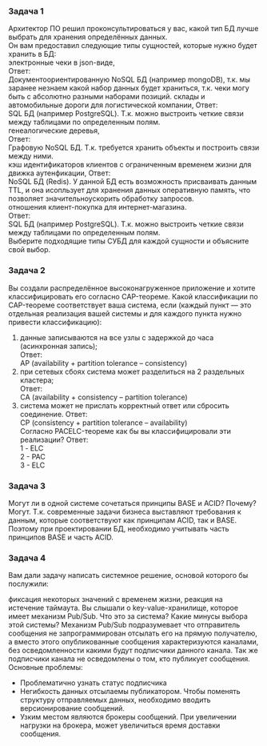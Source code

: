 ### Задача 1
Архитектор ПО решил проконсультироваться у вас, какой тип БД лучше выбрать для хранения определённых данных.  
Он вам предоставил следующие типы сущностей, которые нужно будет хранить в БД:  
электронные чеки в json-виде,  
Ответ:  
Документоориентированную NoSQL БД (например mongoDB), т.к. мы заранее незнаем какой набор данных будет храниться, т.к. чеки могу быть с абсолютно разными наборами позиций. 
склады и автомобильные дороги для логистической компании, 
Ответ:  
SQL БД (например PostgreSQL). Т.к. можно выстроить четкие связи между таблицами по определенным полям.  
генеалогические деревья,  
Ответ:  
Графовую NoSQL БД. Т.к. требуется хранить объекты и построить связи между ними.  
кэш идентификаторов клиентов с ограниченным временем жизни для движка аутенфикации,
Ответ:  
NoSQL БД (Redis). У данной БД есть возможность присваивать данным TTL, и она исопльзует для хранения данных оперативную память, что позволяет значительноускорить обработку запросов.  
отношения клиент-покупка для интернет-магазина.  
Ответ:  
SQL БД (например PostgreSQL). Т.к. можно выстроить четкие связи между таблицами по определенным полям.  
Выберите подходящие типы СУБД для каждой сущности и объясните свой выбор.
  
### Задача 2
Вы создали распределённое высоконагруженное приложение и хотите классифицировать его согласно CAP-теореме. Какой классификации по CAP-теореме соответствует ваша система, если (каждый пункт — это отдельная реализация вашей системы и для каждого пункта нужно привести классификацию):  
1. данные записываются на все узлы с задержкой до часа (асинхронная запись);  
Ответ:  
AP (availability + partition tolerance – consistency)  
2. при сетевых сбоях система может разделиться на 2 раздельных кластера;  
Ответ:  
CA (availability + consistency – partition tolerance)  
3. система может не прислать корректный ответ или сбросить соединение.
Ответ:  
CP (consistency + partition tolerance – availability)  
Согласно PACELC-теореме как бы вы классифицировали эти реализации?
Ответ:  
1 - ELC  
2 - PAC  
3 - ELC
   
### Задача 3
Могут ли в одной системе сочетаться принципы BASE и ACID? Почему?  
Могут. Т.к. современные задачи бизнеса выставляют требования к данным, которые соответствуют как принципам ACID, так и BASE. Поэтому при проектировании БД, необходимо учитывать часть принципов BASE и часть ACID.  
  
### Задача 4
Вам дали задачу написать системное решение, основой которого бы послужили:

фиксация некоторых значений с временем жизни,
реакция на истечение таймаута.
Вы слышали о key-value-хранилище, которое имеет механизм Pub/Sub. Что это за система? Какие минусы выбора этой системы?
Механизм Pub/Sub подразумевает что отправитель сообщения не запрограммирован отсылать его на прямую получателю, а вместо этого опубликованные сообщения характеризуются каналами, без осведомленности какими будут подписчики данного канала. Так же подписчики канала не осведомлены о том, кто публикует сообщения.
Основные проблемы:  
* Проблематично узнать статус подписчика
* Негибкость данных отсылаемы публикатором. Чтобы поменять структуру отправляемых данных, необходимо вводить версионирование сообщений. 
* Узким местом являются брокеры сообщений. При увеличении нагрузки на брокера, может увеличиться время доставки сообщения.
